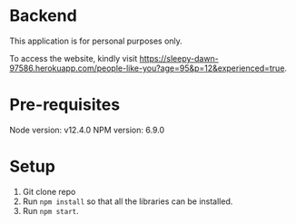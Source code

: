 # Backend

This application is for personal purposes only.

To access the website, kindly visit https://sleepy-dawn-97586.herokuapp.com/people-like-you?age=95&p=12&experienced=true.

# Pre-requisites
Node version: v12.4.0
NPM version: 6.9.0

# Setup
1. Git clone repo
2. Run `npm install` so that all the libraries can be installed.
3. Run `npm start`.
